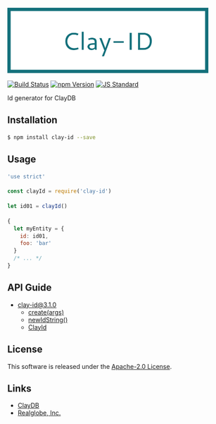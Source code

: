  <img src="assets/images/clay-id-banner.png" alt="Title Banner"
                    height="148"
                    style="height:148px"
/>


<!---
This file is generated by ape-tmpl. Do not update manually.
--->

<!-- Badge Start -->
<a name="badges"></a>

[![Build Status][bd_travis_com_shield_url]][bd_travis_com_url]
[![npm Version][bd_npm_shield_url]][bd_npm_url]
[![JS Standard][bd_standard_shield_url]][bd_standard_url]

[bd_repo_url]: https://github.com/realglobe-Inc/clay-id
[bd_travis_url]: http://travis-ci.org/realglobe-Inc/clay-id
[bd_travis_shield_url]: http://img.shields.io/travis/realglobe-Inc/clay-id.svg?style=flat
[bd_travis_com_url]: http://travis-ci.com/realglobe-Inc/clay-id
[bd_travis_com_shield_url]: https://api.travis-ci.com/realglobe-Inc/clay-id.svg?token=aeFzCpBZebyaRijpCFmm
[bd_license_url]: https://github.com/realglobe-Inc/clay-id/blob/master/LICENSE
[bd_codeclimate_url]: http://codeclimate.com/github/realglobe-Inc/clay-id
[bd_codeclimate_shield_url]: http://img.shields.io/codeclimate/github/realglobe-Inc/clay-id.svg?style=flat
[bd_codeclimate_coverage_shield_url]: http://img.shields.io/codeclimate/coverage/github/realglobe-Inc/clay-id.svg?style=flat
[bd_gemnasium_url]: https://gemnasium.com/realglobe-Inc/clay-id
[bd_gemnasium_shield_url]: https://gemnasium.com/realglobe-Inc/clay-id.svg
[bd_npm_url]: http://www.npmjs.org/package/clay-id
[bd_npm_shield_url]: http://img.shields.io/npm/v/clay-id.svg?style=flat
[bd_standard_url]: http://standardjs.com/
[bd_standard_shield_url]: https://img.shields.io/badge/code%20style-standard-brightgreen.svg

<!-- Badge End -->


<!-- Description Start -->
<a name="description"></a>

Id generator for ClayDB

<!-- Description End -->


<!-- Overview Start -->
<a name="overview"></a>



<!-- Overview End -->


<!-- Sections Start -->
<a name="sections"></a>

<!-- Section from "doc/guides/01.Installation.md.hbs" Start -->

<a name="section-doc-guides-01-installation-md"></a>

Installation
-----

```bash
$ npm install clay-id --save
```


<!-- Section from "doc/guides/01.Installation.md.hbs" End -->

<!-- Section from "doc/guides/02.Usage.md.hbs" Start -->

<a name="section-doc-guides-02-usage-md"></a>

Usage
---------

```javascript
'use strict'

const clayId = require('clay-id')

let id01 = clayId()

{
  let myEntity = {
    id: id01,
    foo: 'bar'
  }
  /* ... */
}

```


<!-- Section from "doc/guides/02.Usage.md.hbs" End -->

<!-- Section from "doc/guides/10.API Guide.md.hbs" Start -->

<a name="section-doc-guides-10-api-guide-md"></a>

API Guide
-----

+ [clay-id@3.1.0](./doc/api/api.md)
  + [create(args)](./doc/api/api.md#clay-id-function-create)
  + [newIdString()](./doc/api/api.md#clay-id-function-new-id-string)
  + [ClayId](./doc/api/api.md#clay-id-class)


<!-- Section from "doc/guides/10.API Guide.md.hbs" End -->


<!-- Sections Start -->


<!-- LICENSE Start -->
<a name="license"></a>

License
-------
This software is released under the [Apache-2.0 License](https://github.com/realglobe-Inc/clay-id/blob/master/LICENSE).

<!-- LICENSE End -->


<!-- Links Start -->
<a name="links"></a>

Links
------

+ [ClayDB][clay_d_b_url]
+ [Realglobe, Inc.][realglobe,_inc__url]

[clay_d_b_url]: https://github.com/realglobe-Inc/claydb
[realglobe,_inc__url]: http://realglobe.jp

<!-- Links End -->
